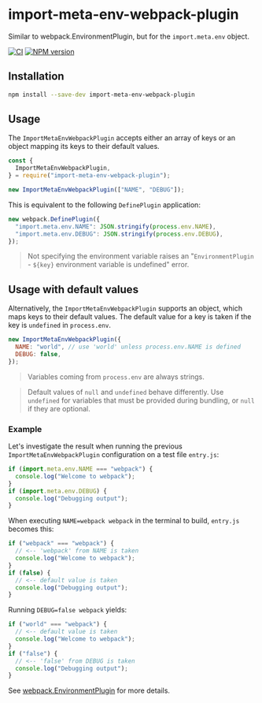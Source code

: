 # import-meta-env-webpack-plugin

Similar to webpack.EnvironmentPlugin, but for the `import.meta.env` object.

[![CI](https://github.com/iendeavor/import-meta-env-webpack-plugin/actions/workflows/ci.yml/badge.svg?branch=main)](https://github.com/iendeavor/import-meta-env-webpack-plugin/actions/workflows/ci.yml)
[![NPM version](https://img.shields.io/npm/v/import-meta-env-webpack-plugin.svg)](https://www.npmjs.com/package/import-meta-env-webpack-plugin)

## Installation

```sh
npm install --save-dev import-meta-env-webpack-plugin
```

## Usage

The `ImportMetaEnvWebpackPlugin` accepts either an array of keys or an object mapping its keys to their default values.

```js
const {
  ImportMetaEnvWebpackPlugin,
} = require("import-meta-env-webpack-plugin");

new ImportMetaEnvWebpackPlugin(["NAME", "DEBUG"]);
```

This is equivalent to the following `DefinePlugin` application:

```js
new webpack.DefinePlugin({
  "import.meta.env.NAME": JSON.stringify(process.env.NAME),
  "import.meta.env.DEBUG": JSON.stringify(process.env.DEBUG),
});
```

> Not specifying the environment variable raises an "`EnvironmentPlugin` - `${key}` environment variable is undefined" error.

## Usage with default values

Alternatively, the `ImportMetaEnvWebpackPlugin` supports an object, which maps keys to their default values. The default value for a key is taken if the key is `undefined` in `process.env`.

```js
new ImportMetaEnvWebpackPlugin({
  NAME: "world", // use 'world' unless process.env.NAME is defined
  DEBUG: false,
});
```

> Variables coming from `process.env` are always strings.

> Default values of `null` and `undefined` behave differently. Use `undefined` for variables that must be provided during bundling, or `null` if they are optional.

### Example

Let's investigate the result when running the previous `ImportMetaEnvWebpackPlugin` configuration on a test file `entry.js`:

```js
if (import.meta.env.NAME === "webpack") {
  console.log("Welcome to webpack");
}
if (import.meta.env.DEBUG) {
  console.log("Debugging output");
}
```

When executing `NAME=webpack webpack` in the terminal to build, `entry.js` becomes this:

```js
if ("webpack" === "webpack") {
  // <-- 'webpack' from NAME is taken
  console.log("Welcome to webpack");
}
if (false) {
  // <-- default value is taken
  console.log("Debugging output");
}
```

Running `DEBUG=false webpack` yields:

```js
if ("world" === "webpack") {
  // <-- default value is taken
  console.log("Welcome to webpack");
}
if ("false") {
  // <-- 'false' from DEBUG is taken
  console.log("Debugging output");
}
```

See [webpack.EnvironmentPlugin](https://webpack.js.org/plugins/environment-plugin/) for more details.
